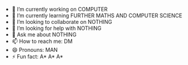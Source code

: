 
- 🔭 I’m currently working on COMPUTER  
- 🌱 I’m currently learning FURTHER MATHS AND COMPUTER SCIENCE
- 👯 I’m looking to collaborate on NOTHING
- 🤔 I’m looking for help with NOTHING
- 💬 Ask me about NOTHING
- 📫 How to reach me: DM
- 😄 Pronouns: MAN
- ⚡ Fun fact: A* A* A*
